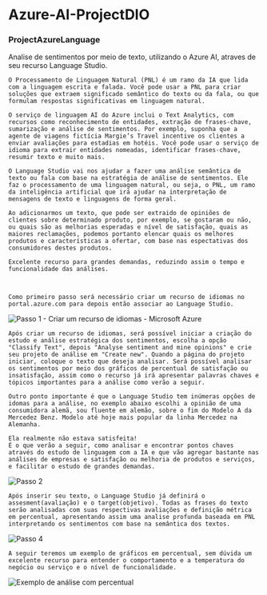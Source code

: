 # Azure-AI-ProjectDIO
### ProjectAzureLanguage

Analise de sentimentos por meio de texto, utilizando o Azure AI, atraves de seu recurso Language Studio.

    O Processamento de Linguagem Natural (PNL) é um ramo da IA que lida com a linguagem escrita e falada. Você pode usar a PNL para criar soluções que extraem significado semântico do texto ou da fala, ou que formulam respostas significativas em linguagem natural.

    O serviço de linguagem AI do Azure inclui o Text Analytics, com recursos como reconhecimento de entidades, extração de frases-chave, sumarização e análise de sentimentos. Por exemplo, suponha que a agente de viagens fictícia Margie’s Travel incentive os clientes a enviar avaliações para estadias em hotéis. Você pode usar o serviço de idioma para extrair entidades nomeadas, identificar frases-chave, resumir texto e muito mais.

    O Language Studio vai nos ajudar a fazer uma análise semântica de texto ou fala com base na estratégia de análise de sentimentos. Ele faz o processamento de uma linguagem natural, ou seja, o PNL, um ramo da inteligência artificial que irá ajudar na interpretação de mensagens de texto e linguagens de forma geral.

    Ao adicionarmos um texto, que pode ser extraido de opiniões de clientes sobre determinado produto, por exemplo, se gostaram ou não, ou quais são as melhorias esperadas e nível de satisfação, quais as maiores reclamações, podemos portanto elencar quais os melhores produtos e características a ofertar, com base nas espectativas dos consumidores destes produtos.

    Excelente recurso para grandes demandas, reduzindo assim o tempo e funcionalidade das análises.



    Como primeiro passo será necessário criar um recurso de idiomas no portal.azure.com para depois então associar ao Language Studio.





![Passo 1 - Criar um recurso de idiomas  - Microsoft Azure](https://github.com/user-attachments/assets/d0f5162c-10a7-490f-9340-c91e2d20270f)








    Após criar um recurso de idiomas, será possível iniciar a criação do estudo e análise estratégica dos sentimentos, escolha a opção "Classify Text", depois "Analyse sentiment and mine opinions" e crie seu projeto de análise em "Create new". Quando a página do projeto iniciar, coloque o texto que deseja analisar. Será possível analisar os sentimentos por meio dos gráficos de percentual de satisfação ou insatisfação, assim como o recurso já irá apresentar palavras chaves e tópicos importantes para a análise como verão a seguir. 

    Outro ponto importante é que o Language Studio tem inúmeras opções de idomas para a análise, no exemplo abaixo escolhi a opinião de uma consumidora alemã, sou fluente em alemão, sobre o fim do Modelo A da Mercedez Benz. Modelo até hoje mais popular da linha Mercedez na Alemanha.

    Ela realmente não estava satisfeita! 
    É o que verão a seguir, como analisar e encontrar pontos chaves através do estudo de linguagem com a IA e que vão agregar bastante nas análises de empresas e satisfação ou melhoria de produtos e serviços, e facilitar o estudo de grandes demandas.








![Passo 2](https://github.com/user-attachments/assets/9835d1a0-81b0-4c0d-b14c-ae2925d93325)




                       
                     
    Após inserir seu texto, o Language Studio já definirá o assesment(avaliação) e o target(objetivo). Todas as frases do texto serão analisadas com suas respectivas avaliações e definição métrica em percentual, apresentando assim uma analise profunda baseada em PNL interpretando os sentimentos com base na semântica dos textos.



![Passo 4](https://github.com/user-attachments/assets/e5758de0-ed69-4860-afeb-bdc6b3faebca)



    A seguir teremos um exemplo de gráficos em percentual, sem dúvida um excelente recurso para entender o comportamento e a temperatura do negócio ou serviço e o nível de funcionalidade.



![Exemplo de análise com percentual](https://github.com/user-attachments/assets/bc46ff9b-4ccd-4b05-a77a-88f1a78595fb)


                             
          
